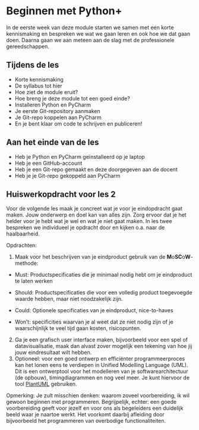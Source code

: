 # Beginnen met Python+

In de eerste week van deze module starten we samen met een korte kennismaking en bespreken we wat we gaan leren en ook hoe we dat gaan doen. Daarna gaan we aan meteen aan de slag met de professionele gereedschappen.

## Tijdens de les

- Korte kennismaking
- De syllabus tot hier
- Hoe ziet de module eruit?
- Hoe breng je deze module tot een goed einde?
- Installeren Python en PyCharm
- Je eerste Git-repository aanmaken
- Je Git-repo koppelen aan PyCharm
- En je bent klaar om code te schrijven en publiceren!

## Aan het einde van de les

- Heb je Python en PyCharm geïnstalleerd op je laptop
- Heb je een GitHub-account
- Heb je een Git-repo gemaakt en deze doorgegeven aan de docent
- Heb je je Git-repo gekoppeld aan PyCharm

## Huiswerkopdracht voor les 2

Voor de volgende les maak je concreet wat je voor je eindopdracht gaat maken. Jouw onderwerp en doel kan van alles zijn. Zorg ervoor dat je het helder voor je hebt wat je wel en wat je niet gaat maken. In les twee bespreken we individueel je opdracht door en kijken o.a. naar de haalbaarheid.


Opdrachten:

1. Maak voor het beschrijven van je eindproduct gebruik van de **M**o**SC**o**W**-methode:

-    Must: Productspecificaties die je minimaal nodig hebt om je eindproduct te laten werken

-    Should: Productspecificaties die voor een volledig product toegevoegde waarde hebben, maar niet noodzakelijk zijn.

-    Could: Optionele specificaties van je eindproduct, nice-to-haves

-    Won’t: specificities waarvan je al weet dat ze niet nodig zijn of je waarschijnlijk te veel tijd gaan kosten, risicopunten.

2. Ga je een grafisch user interface maken, bijvoorbeeld voor een spel of datavisualisatie, maak dan alvast zover mogelijk een tekening van hoe jij jouw eindresultaat wilt hebben. 
3. Optioneel: voor een goed ontwerp en efficiënter programmeerproces kan het lonen eens te verdiepen in Unified Modelling Language (UML). Dit is een ontwerptool voor het modelleren van je softwarearchitectuur (de opbouw), timingdiagrammen en nog veel meer. Je kunt hiervoor de tool [PlantUML](https://plantuml.com/) gebruiken.

Opmerking: Je zult misschien denken: waarom zoveel voorbereiding, ik wil gewoon beginnen met programmeren. Begrijpelijk, echter: een goede voorbereiding geeft voor jezelf en voor ons als begeleiders een duidelijk beeld waar je naartoe werkt. Het voorkomt daarbij afleiding door bijvoorbeeld het programmeren van overbodige functionaliteiten.
